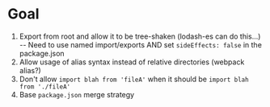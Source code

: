 # Goal

1. Export from root and allow it to be tree-shaken (lodash-es can do this...)
    -- Need to use named import/exports AND set `sideEffects: false` in the package.json
2. Allow usage of alias syntax instead of relative directories (webpack alias?)
3. Don't allow `import blah from 'fileA'` when it should be `import blah from './fileA'`
4. Base `package.json` merge strategy
